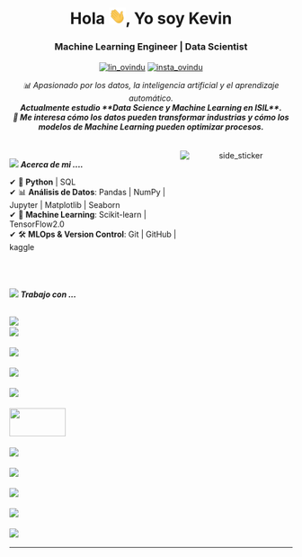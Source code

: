 <h1 align="center">Hola <img src="https://raw.githubusercontent.com/ABSphreak/ABSphreak/master/gifs/Hi.gif" width="30px">, Yo soy Kevin </h1>
<h3 align="center">Machine Learning Engineer | Data Scientist </h3>
<p align="center">
<a href="https://www.linkedin.com/in/kevin-jeremy-ss/" target="blank"><img align="center" src="https://www.vectorlogo.zone/logos/linkedin/linkedin-tile.svg" alt="lin_ovindu" height="40" width="40" /></a>  
<a href="https://www.instagram.com/jeremy.ss.98/" target="blank"><img align="center" src="https://www.vectorlogo.zone/logos/instagram/instagram-icon.svg" alt="insta_ovindu" height="40" width="40" /></a>
</p>
</p>
<p align="center">
  <em>
    📊 Apasionado por los datos, la inteligencia artificial y el aprendizaje automático.
    <br>
      <b>Actualmente estudio **Data Science y Machine Learning en ISIL**.</b>
    <br>
    <b>🚀 Me interesa cómo los datos pueden transformar industrias y cómo los modelos de Machine Learning pueden optimizar procesos.</b>
  </em> 
  <br>
<br><br>
<img align="right" width=200px height=200px alt="side_sticker" src="https://media.giphy.com/media/TEnXkcsHrP4YedChhA/giphy.gif" />

<img src="https://media.giphy.com/media/iY8CRBdQXODJSCERIr/giphy.gif" width="30px">&nbsp;***Acerca de mi ....***

✔ 🐍 **Python** | SQL <br>
✔ 📊 **Análisis de Datos**: Pandas | NumPy | Jupyter | Matplotlib | Seaborn <br>
✔ 🤖 **Machine Learning**: Scikit-learn | TensorFlow2.0 <br>
✔ 🛠️ **MLOps & Version Control**: Git |  GitHub | kaggle <br> <br> <br> <br>

<img src="https://media.giphy.com/media/iY8CRBdQXODJSCERIr/giphy.gif" width="30px">&nbsp;***Trabajo con ...***
<p align="left">
  
  <code> <img height="50" src="https://www.vectorlogo.zone/logos/github/github-tile.svg"></code>
  <code> <img height="50" src="https://www.vectorlogo.zone/logos/python/python-horizontal.svg"> </code>
  <code> <img height="50" src="https://www.vectorlogo.zone/logos/jupyter/jupyter-ar21.svg"> </code>
  <code> <img height="50" src="https://www.vectorlogo.zone/logos/w3_html5/w3_html5-icon.svg"> </code>
  <code> <img height="50" src="https://www.vectorlogo.zone/logos/mysql/mysql-ar21.svg"> </code>
  <code> <img height="50" src="https://matplotlib.org/2.2.5/_images/sphx_glr_logos2_001.png" width='100'> </code>
  <code> <img height="50" src="https://upload.wikimedia.org/wikipedia/commons/thumb/e/ed/Pandas_logo.svg/768px-Pandas_logo.svg.png"> </code>
  <code> <img height="50" src="https://www.vectorlogo.zone/logos/numpy/numpy-ar21.svg"> </code>
  <code> <img height="50" src="https://www.vectorlogo.zone/logos/javascript/javascript-ar21.svg"> </code>
  <code> <img height="50" src="https://upload.wikimedia.org/wikipedia/commons/0/05/Scikit_learn_logo_small.svg"> </code>
  <code> <img height="50" src="https://www.vectorlogo.zone/logos/tensorflow/tensorflow-ar21.svg"> </code>
  <hr>

